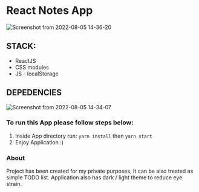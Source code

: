 # React Notes App
![Screenshot from 2022-08-05 14-36-20](https://user-images.githubusercontent.com/99507865/183078445-793a802e-611b-4d76-a1da-8c9cef682a41.png)

## STACK:
  * ReactJS
  * CSS modules
  * JS - localStorage
  
## DEPEDENCIES
![Screenshot from 2022-08-05 14-34-07](https://user-images.githubusercontent.com/99507865/183078174-b6825258-d260-40be-ba13-5f8cb7627180.png)

### To run this App please follow steps below:
  1. Inside App directory run: `yarn install` then `yarn start`
  2. Enjoy Application :)
  
### About
Project has been created for my private purposes, It can be also treated as simple TODO list.
Application also has dark / light theme to reduce eye strain.
